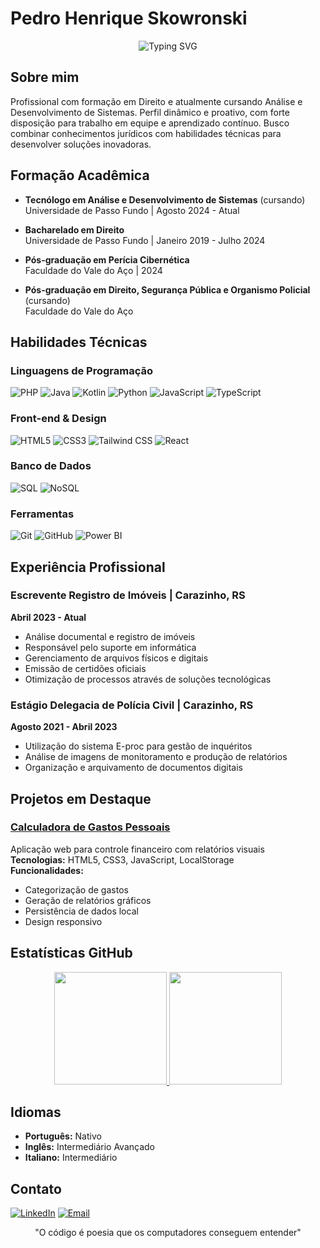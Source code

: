 # Pedro Henrique Skowronski

<div align="center">
  <img src="https://readme-typing-svg.herokuapp.com?font=Fira+Code&size=24&pause=1000&color=667EEA&center=true&width=435&lines=Desenvolvedor+Front-end;Estudante+de+Análise+e+Desenvolvimento+de+Sistemas" alt="Typing SVG" />
</div>

## Sobre mim

Profissional com formação em Direito e atualmente cursando Análise e Desenvolvimento de Sistemas. Perfil dinâmico e proativo, com forte disposição para trabalho em equipe e aprendizado contínuo. Busco combinar conhecimentos jurídicos com habilidades técnicas para desenvolver soluções inovadoras.

## Formação Acadêmica

- **Tecnólogo em Análise e Desenvolvimento de Sistemas** (cursando)  
  Universidade de Passo Fundo | Agosto 2024 - Atual
  
- **Bacharelado em Direito**  
  Universidade de Passo Fundo | Janeiro 2019 - Julho 2024
  
- **Pós-graduação em Perícia Cibernética**  
  Faculdade do Vale do Aço | 2024

- **Pós-graduação em Direito, Segurança Pública e Organismo Policial** (cursando)  
  Faculdade do Vale do Aço

## Habilidades Técnicas

### Linguagens de Programação
![PHP](https://img.shields.io/badge/PHP-777BB4?style=flat&logo=php&logoColor=white)
![Java](https://img.shields.io/badge/Java-ED8B00?style=flat&logo=openjdk&logoColor=white)
![Kotlin](https://img.shields.io/badge/Kotlin-7F52FF?style=flat&logo=kotlin&logoColor=white)
![Python](https://img.shields.io/badge/Python-3776AB?style=flat&logo=python&logoColor=white)
![JavaScript](https://img.shields.io/badge/JavaScript-F7DF1E?style=flat&logo=javascript&logoColor=black)
![TypeScript](https://img.shields.io/badge/TypeScript-007ACC?style=flat&logo=typescript&logoColor=white)

### Front-end & Design
![HTML5](https://img.shields.io/badge/HTML5-E34F26?style=flat&logo=html5&logoColor=white)
![CSS3](https://img.shields.io/badge/CSS3-1572B6?style=flat&logo=css3&logoColor=white)
![Tailwind CSS](https://img.shields.io/badge/Tailwind_CSS-06B6D4?style=flat&logo=tailwind-css&logoColor=white)
![React](https://img.shields.io/badge/React-20232A?style=flat&logo=react&logoColor=61DAFB)

### Banco de Dados
![SQL](https://img.shields.io/badge/SQL-4479A1?style=flat&logo=mysql&logoColor=white)
![NoSQL](https://img.shields.io/badge/NoSQL-47A248?style=flat&logo=mongodb&logoColor=white)

### Ferramentas
![Git](https://img.shields.io/badge/Git-F05032?style=flat&logo=git&logoColor=white)
![GitHub](https://img.shields.io/badge/GitHub-181717?style=flat&logo=github&logoColor=white)
![Power BI](https://img.shields.io/badge/Power_BI-F2C811?style=flat&logo=powerbi&logoColor=black)

## Experiência Profissional

### Escrevente Registro de Imóveis | Carazinho, RS
**Abril 2023 - Atual**  
- Análise documental e registro de imóveis
- Responsável pelo suporte em informática
- Gerenciamento de arquivos físicos e digitais
- Emissão de certidões oficiais
- Otimização de processos através de soluções tecnológicas

### Estágio Delegacia de Polícia Civil | Carazinho, RS
**Agosto 2021 - Abril 2023**  
- Utilização do sistema E-proc para gestão de inquéritos
- Análise de imagens de monitoramento e produção de relatórios
- Organização e arquivamento de documentos digitais

## Projetos em Destaque

### [Calculadora de Gastos Pessoais](https://skowronski-33.github.io/calculadora-gastos)
Aplicação web para controle financeiro com relatórios visuais  
**Tecnologias:** HTML5, CSS3, JavaScript, LocalStorage  
**Funcionalidades:**
- Categorização de gastos
- Geração de relatórios gráficos
- Persistência de dados local
- Design responsivo

## Estatísticas GitHub

<div align="center">
  <a href="https://github.com/Skowronski-33">
    <img height="180em" src="https://github-readme-stats.vercel.app/api?username=Skowronski-33&show_icons=true&theme=radical&hide_border=true" />
    <img height="180em" src="https://github-readme-stats.vercel.app/api/top-langs/?username=Skowronski-33&layout=compact&theme=radical&hide_border=true" />
  </a>
</div>

## Idiomas

- **Português:** Nativo
- **Inglês:** Intermediário Avançado
- **Italiano:** Intermediário

## Contato

[![LinkedIn](https://img.shields.io/badge/LinkedIn-0077B5?style=for-the-badge&logo=linkedin&logoColor=white)](https://www.linkedin.com/in/pedro-henrique-skowronski-088b73190/)
[![Email](https://img.shields.io/badge/Gmail-D14836?style=for-the-badge&logo=gmail&logoColor=white)](mailto:skowronskipedro@gmail.com)

<div align="center">
  "O código é poesia que os computadores conseguem entender"
</div>
